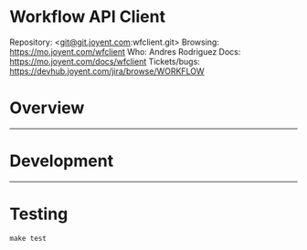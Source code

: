 # Workflow API Client

Repository: <git@git.joyent.com:wfclient.git>
Browsing: <https://mo.joyent.com/wfclient>
Who: Andres Rodriguez
Docs: <https://mo.joyent.com/docs/wfclient>
Tickets/bugs: <https://devhub.joyent.com/jira/browse/WORKFLOW>


# Overview

---


# Development

---

# Testing

    make test



